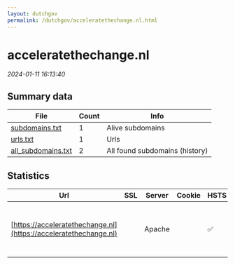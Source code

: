 ```yaml
---
layout: dutchgov
permalink: /dutchgov/acceleratethechange.nl.html
---
```



# acceleratethechange.nl
*2024-01-11 16:13:40*
## Summary data


| File       | Count | Info |
|------------|-------|------|
|[subdomains.txt](/data/acceleratethechange.nl/subdomains.txt)|1|Alive subdomains|
|[urls.txt](/data/acceleratethechange.nl/urls.txt)|1|Urls|
|[all_subdomains.txt](/data/acceleratethechange.nl/all_subdomains.txt)|2|All found subdomains (history)|


## Statistics


| Url | SSL | Server | Cookie | HSTS | CSP | XFO | XXP | RP | Tech |Title |
|------------|-------|------|------|------|------|------|------|------|------|------|
|[https://acceleratethechange.nl](https://acceleratethechange.nl)| |Apache| |:white_check_mark: |:warning: | :white_check_mark: | :white_check_mark: | :white_check_mark: |Apache HTTP Server Drupal:10 HSTS PHP|Homepage | Accel...|